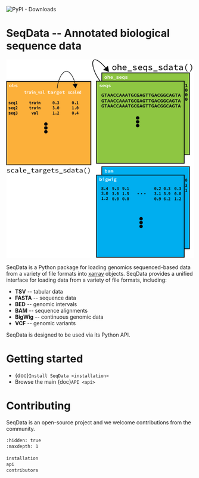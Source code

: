 ![PyPI - Downloads](https://img.shields.io/pypi/dm/seqdata)

# SeqData -- Annotated biological sequence data
<img src="_static/seqdata_xr.png" alt="seqdata xr" width=600>

SeqData is a Python package for loading genomics sequenced-based data from a variety of file formats into [xarray](https://xarray.pydata.org/en/stable/) objects. SeqData provides a unified interface for loading data from a variety of file formats, including:

* **TSV** -- tabular data
* **FASTA** -- sequence data
* **BED** -- genomic intervals
* **BAM** -- sequence alignments
* **BigWig** -- continuous genomic data
* **VCF** -- genomic variants

SeqData is designed to be used via its Python API.

# Getting started
* {doc}`Install SeqData <installation>`
* Browse the main {doc}`API <api>`

# Contributing
SeqData is an open-source project and we welcome contributions from the community.

```{toctree}
:hidden: true
:maxdepth: 1

installation
api
contributors
